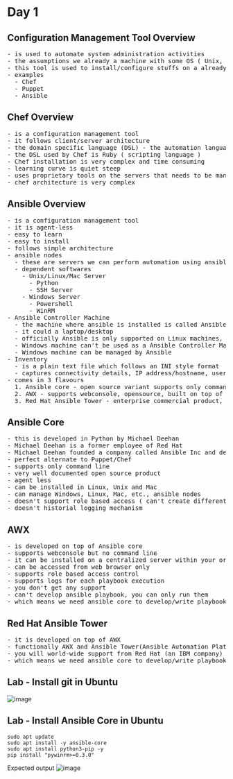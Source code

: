 # Day 1

## Configuration Management Tool Overview
<pre>
- is used to automate system administration activities
- the assumptions we already a machine with some OS ( Unix, Linux, Windows or Mac )
- this tool is used to install/configure stuffs on a already provisioned machine
- examples
  - Chef
  - Puppet
  - Ansible
</pre>

## Chef Overview
<pre>
- is a configuration management tool
- it follows client/server architecture
- the domain specific language (DSL) - the automation language used by Chef
- the DSL used by Chef is Ruby ( scripting language )
- Chef installation is very complex and time consuming
- learning curve is quiet steep
- uses proprietary tools on the servers that needs to be managed by chef
- chef architecture is very complex
</pre>

## Ansible Overview
<pre>
- is a configuration management tool
- it is agent-less
- easy to learn
- easy to install
- follows simple architecture
- ansible nodes
  - these are servers we can perform automation using ansible 
  - dependent softwares
    - Unix/Linux/Mac Server
      - Python
      - SSH Server
    - Windows Server
      - Powershell
      - WinRM
- Ansible Controller Machine
  - the machine where ansible is installed is called Ansible Controller Machine(ACM)
  - it could a laptop/desktop
  - officially Ansible is only supported on Linux machines, but it works in Unix/Mac
  - Windows machine can't be used as a Ansible Controller Machine
  - Windows machine can be managed by Ansible
- Inventory
  - is a plain text file which follows an INI style format
  - captures connectivity details, IP address/hostname, username, password, ssh-key's etc
- comes in 3 flavours
  1. Ansible core - open source variant supports only command line
  2. AWX - supports webconsole, opensource, built on top of Ansible core
  3. Red Hat Ansible Tower - enterprise commercial product, built on top of AWX 
</pre>

## Ansible Core
<pre>
- this is developed in Python by Michael Deehan
- Michael Deehan is a former employee of Red Hat
- Michael Deehan founded a company called Ansible Inc and developed Ansible core as an open source product
- perfect alternate to Puppet/Chef
- supports only command line
- very well documented open source product
- agent less
- can be installed in Linux, Unix and Mac
- can manage Windows, Linux, Mac, etc., ansible nodes
- doesn't support role based access ( can't create different types of ansible users )
- doesn't historial logging mechanism
</pre>

## AWX
<pre>
- is developed on top of Ansible core
- supports webconsole but no command line
- it can be installed on a centralized server within your organization
- can be accessed from web browser only
- supports role based access control
- supports logs for each playbook execution
- you don't get any support
- can't develop ansible playbook, you can only run them
- which means we need ansible core to develop/write playbook
</pre>

## Red Hat Ansible Tower
<pre>
- it is developed on top of AWX
- functionally AWX and Ansible Tower(Ansible Automation Platform) are same
- you will world-wide support from Red Hat (an IBM company)
- which means we need ansible core to develop/write playbook
</pre>

## Lab - Install git in Ubuntu
![image](https://github.com/user-attachments/assets/3146d933-d75a-45c4-9c44-7a2501cf4c34)


## Lab - Install Ansible Core in Ubuntu
```
sudo apt update
sudo apt install -y ansible-core
sudo apt install python3-pip -y
pip install "pywinrm>=0.3.0"
```

Expected output
![image](https://github.com/user-attachments/assets/d053e30e-303e-49df-9663-5e3d0a60991a)
